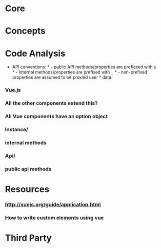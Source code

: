 # Core
# Concepts
# Code Analysis
* API conventions: * - public API methods/properties are prefiexed with `$` * - internal methods/properties are prefixed with `_` * - non-prefixed properties are assumed to be proxied user * data.
### Vue.js
### All the other components extend this?
### All Vue components have an option object
### Instance/
### internal methods
### Api/
### public api methods
# Resources
### http://vuejs.org/guide/application.html
### How to write custom elements using vue
# Third Party
